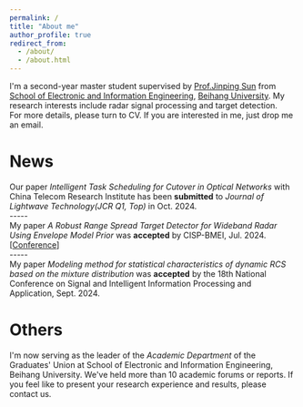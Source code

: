 ```yaml
---
permalink: /
title: "About me"
author_profile: true
redirect_from: 
  - /about/
  - /about.html
---
```

I'm a second-year master student supervised by [Prof.Jinping Sun](https://shi.buaa.edu.cn/sunjinping/zh_CN/index/136932/list/index.htm) from [School of Electronic and Information Engineering](https://www.ee.buaa.edu.cn/), [Beihang University](https://www.buaa.edu.cn/). My research interests include radar signal processing and target detection.<br/>
For more details, please turn to CV. If you are interested in me, just drop me an email.

News
=====
Our paper _Intelligent Task Scheduling for Cutover in Optical Networks_ with China Telecom Research Institute has been __submitted__ to _Journal of Lightwave Technology(JCR Q1, Top)_ in Oct. 2024.<br/>
-----<br/>
My paper _A Robust Range Spread Target Detector for Wideband Radar Using Envelope Model Prior_ was __accepted__ by CISP-BMEI, Jul. 2024.\[[Conference](http://www.cisp-bmei.cn/)\]<br/>
-----<br/>
My paper _Modeling method for statistical characteristics of dynamic RCS based on the mixture distribution_ was __accepted__ by the 18th National Conference on Signal and Intelligent Information Processing and Application, Sept. 2024.

Others
=====
I'm now serving as the leader of the _Academic Department_ of the Graduates' Union at School of Electronic and Information Engineering, Beihang University. We've held more than 10 academic forums or reports. If you feel like to present your research experience and results, please contact us.
